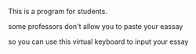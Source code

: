 This is a program for students.

some professors don't allow you to paste your eassay

so you can use this virtual keyboard to input your essay